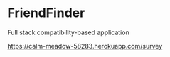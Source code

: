 # FriendFinder
Full stack compatibility-based application

https://calm-meadow-58283.herokuapp.com/survey
